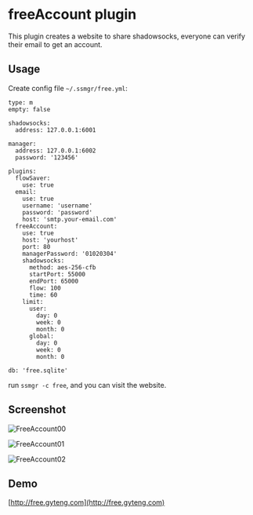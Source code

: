 # freeAccount plugin

This plugin creates a website to share shadowsocks, everyone can verify their email to get an account.

## Usage

Create config file `~/.ssmgr/free.yml`:

```
type: m
empty: false

shadowsocks:
  address: 127.0.0.1:6001

manager:
  address: 127.0.0.1:6002
  password: '123456'

plugins:
  flowSaver:
    use: true
  email:
    use: true
    username: 'username'
    password: 'password'
    host: 'smtp.your-email.com'
  freeAccount:
    use: true
    host: 'yourhost'
    port: 80
    managerPassword: '01020304'
    shadowsocks:
      method: aes-256-cfb
      startPort: 55000
      endPort: 65000
      flow: 100
      time: 60
    limit:
      user:
        day: 0
        week: 0
        month: 0
      global:
        day: 0
        week: 0
        month: 0

db: 'free.sqlite'
```

run `ssmgr -c free`, and you can visit the website.

## Screenshot

![FreeAccount00](https://github.com/shadowsocks/shadowsocks-manager/blob/master/plugins/freeAccount/screenshot/freeAccount00.png)

![FreeAccount01](https://github.com/shadowsocks/shadowsocks-manager/blob/master/plugins/freeAccount/screenshot/freeAccount01.png)

![FreeAccount02](https://github.com/shadowsocks/shadowsocks-manager/blob/master/plugins/freeAccount/screenshot/freeAccount02.png)

## Demo

[http://free.gyteng.com](http://free.gyteng.com)
